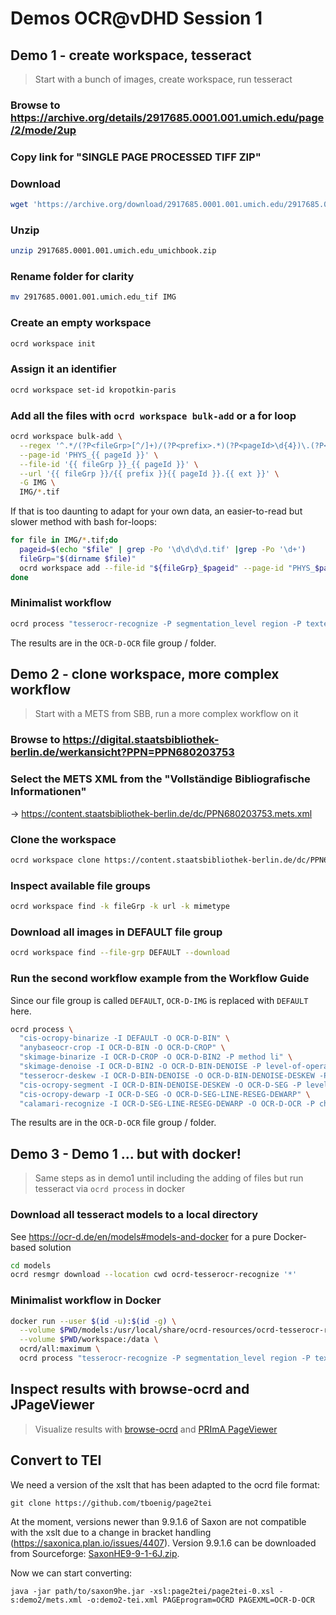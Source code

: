 # Demos OCR@vDHD Session 1


## Demo 1 - create workspace, tesseract

> Start with a bunch of images, create workspace, run tesseract

### Browse to https://archive.org/details/2917685.0001.001.umich.edu/page/2/mode/2up

### Copy link for "SINGLE PAGE PROCESSED TIFF ZIP"

### Download

```sh
wget 'https://archive.org/download/2917685.0001.001.umich.edu/2917685.0001.001.umich.edu_tif.zip'
```

### Unzip

```sh
unzip 2917685.0001.001.umich.edu_umichbook.zip
```

### Rename folder for clarity

```sh
mv 2917685.0001.001.umich.edu_tif IMG
```

### Create an empty workspace

```sh
ocrd workspace init
```

### Assign it an identifier

```sh
ocrd workspace set-id kropotkin-paris
```

### Add all the files with `ocrd workspace bulk-add` or a for loop

```sh
ocrd workspace bulk-add \
  --regex '^.*/(?P<fileGrp>[^/]+)/(?P<prefix>.*)(?P<pageId>\d{4})\.(?P<ext>[^\.]*)$' \
  --page-id 'PHYS_{{ pageId }}' \
  --file-id '{{ fileGrp }}_{{ pageId }}' \
  --url '{{ fileGrp }}/{{ prefix }}{{ pageId }}.{{ ext }}' \
  -G IMG \
  IMG/*.tif
```

If that is too daunting to adapt for your own data, an easier-to-read but slower method with bash for-loops:

```sh
for file in IMG/*.tif;do
  pageid=$(echo "$file" | grep -Po '\d\d\d\d.tif' |grep -Po '\d+')
  fileGrp="$(dirname $file)"
  ocrd workspace add --file-id "${fileGrp}_$pageid" --page-id "PHYS_$pageid" --file-grp $fileGrp $file
done
```

### Minimalist workflow

```sh
ocrd process "tesserocr-recognize -P segmentation_level region -P textequiv_level word -P find_tables true -P model deu -I IMG -O OCR-TESS"
```

The results are in the `OCR-D-OCR` file group / folder.

## Demo 2 - clone workspace, more complex workflow

> Start with a METS from SBB, run a more complex workflow on it

### Browse to https://digital.staatsbibliothek-berlin.de/werkansicht?PPN=PPN680203753

### Select the METS XML from the "Vollständige Bibliografische Informationen"

-> https://content.staatsbibliothek-berlin.de/dc/PPN680203753.mets.xml

### Clone the workspace

```sh
ocrd workspace clone https://content.staatsbibliothek-berlin.de/dc/PPN680203753.mets.xml
```

### Inspect available file groups

```sh
ocrd workspace find -k fileGrp -k url -k mimetype
```

### Download all images in DEFAULT file group

```sh
ocrd workspace find --file-grp DEFAULT --download
```

### Run the second workflow example from the Workflow Guide

Since our file group is called `DEFAULT`, `OCR-D-IMG` is replaced with `DEFAULT` here.

```sh
ocrd process \
  "cis-ocropy-binarize -I DEFAULT -O OCR-D-BIN" \
  "anybaseocr-crop -I OCR-D-BIN -O OCR-D-CROP" \
  "skimage-binarize -I OCR-D-CROP -O OCR-D-BIN2 -P method li" \
  "skimage-denoise -I OCR-D-BIN2 -O OCR-D-BIN-DENOISE -P level-of-operation page" \
  "tesserocr-deskew -I OCR-D-BIN-DENOISE -O OCR-D-BIN-DENOISE-DESKEW -P operation_level page" \
  "cis-ocropy-segment -I OCR-D-BIN-DENOISE-DESKEW -O OCR-D-SEG -P level-of-operation page" \
  "cis-ocropy-dewarp -I OCR-D-SEG -O OCR-D-SEG-LINE-RESEG-DEWARP" \
  "calamari-recognize -I OCR-D-SEG-LINE-RESEG-DEWARP -O OCR-D-OCR -P checkpoint_dir qurator-gt4histocr-1.0"
```

The results are in the `OCR-D-OCR` file group / folder.

## Demo 3 - Demo 1 ... but with docker!

> Same steps as in demo1 until including the adding of files but run tesseract via `ocrd process` in docker

### Download all tesseract models to a local directory

See https://ocr-d.de/en/models#models-and-docker for a pure Docker-based solution

```sh
cd models
ocrd resmgr download --location cwd ocrd-tesserocr-recognize '*'
```

### Minimalist workflow in Docker

```sh
docker run --user $(id -u):$(id -g) \
  --volume $PWD/models:/usr/local/share/ocrd-resources/ocrd-tesserocr-recognize \
  --volume $PWD/workspace:/data \
  ocrd/all:maximum \
  ocrd process "tesserocr-recognize -P segmentation_level region -P textequiv_level word -P find_tables true -P model deu -I IMG -O OCR-TESS"
```

## Inspect results with browse-ocrd and JPageViewer

> Visualize results with [browse-ocrd](https://github.com/hnesk/browse-ocrd/) and [PRImA PageViewer](https://github.com/PRImA-Research-Lab/prima-page-viewer)
> 

## Convert to TEI
We need a version of the xslt that has been adapted to the ocrd file format: 
```
git clone https://github.com/tboenig/page2tei
```

At the moment, versions newer than 9.9.1.6 of Saxon are not compatible with the xslt due to a change in bracket handling (https://saxonica.plan.io/issues/4407). Version 9.9.1.6 can be downloaded from Sourceforge: [SaxonHE9-9-1-6J.zip](https://sourceforge.net/projects/saxon/files/Saxon-HE/9.9/SaxonHE9-9-1-6J.zip/download).

Now we can start converting:
```
java -jar path/to/saxon9he.jar -xsl:page2tei/page2tei-0.xsl -s:demo2/mets.xml -o:demo2-tei.xml PAGEprogram=OCRD PAGEXML=OCR-D-OCR
```
